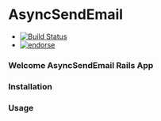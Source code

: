 AsyncSendEmail
==============

- [![Build Status](http://186.147.240.150/github.com/degzcs/asyncsend-emails/status.png?branch=master)](www.google.com)
- [![endorse](https://api.coderwall.com/degzcs/endorsecount.png)](https://coderwall.com/degzcs)

### Welcome AsyncSendEmail Rails App

### Installation

### Usage

